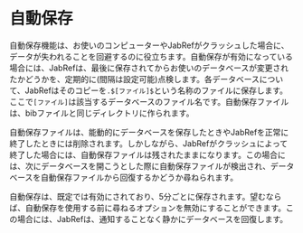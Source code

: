 自動保存
========

自動保存機能は、お使いのコンピューターやJabRefがクラッシュした場合に、データが失われることを回避するのに役立ちます。自動保存が有効になっている場合には、JabRefは、最後に保存されてからお使いのデータベースが変更されたかどうかを、定期的に(間隔は設定可能)点検します。各データベースについて、JabRefはそのコピーを`.$[ファイル]$`という名称のファイルに保存します。ここで`[ファイル]`は該当するデータベースのファイル名です。自動保存ファイルは、bibファイルと同じディレクトリに作られます。

自動保存ファイルは、能動的にデータベースを保存したときやJabRefを正常に終了したときには削除されます。しかしながら、JabRefがクラッシュによって終了した場合には、自動保存ファイルは残されたままになります。この場合には、次にデータベースを開こうとした際に自動保存ファイルが検出され、データベースを自動保存ファイルから回復するかどうか尋ねられます。

自動保存は、既定では有効にされており、5分ごとに保存されます。望むならば、自動保存を使用する前に尋ねるオプションを無効にすることができます。この場合には、JabRefは、通知することなく静かにデータベースを回復します。
